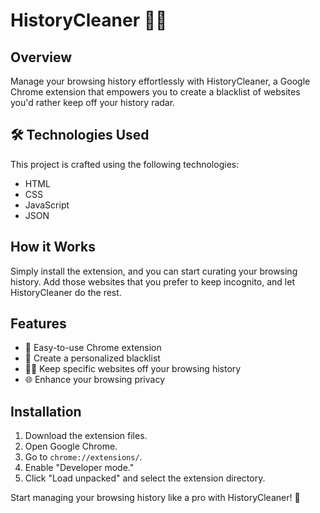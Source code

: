 # HistoryCleaner 🕵️‍♂️

## Overview
Manage your browsing history effortlessly with HistoryCleaner, a Google Chrome extension that empowers you to create a blacklist of websites you'd rather keep off your history radar.

## 🛠️ Technologies Used
This project is crafted using the following technologies:

* HTML
* CSS
* JavaScript
* JSON

## How it Works
Simply install the extension, and you can start curating your browsing history. Add those websites that you prefer to keep incognito, and let HistoryCleaner do the rest.

## Features
* 🚀 Easy-to-use Chrome extension
* 📜 Create a personalized blacklist
* 🕵️‍♂️ Keep specific websites off your browsing history
* 🌐 Enhance your browsing privacy

## Installation
1. Download the extension files.
2. Open Google Chrome.
3. Go to `chrome://extensions/`.
4. Enable "Developer mode."
5. Click "Load unpacked" and select the extension directory.

Start managing your browsing history like a pro with HistoryCleaner! 🚀
